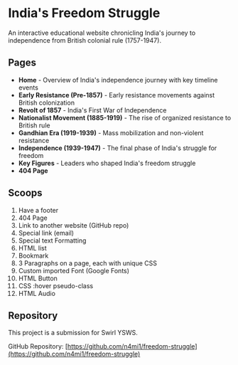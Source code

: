 # India's Freedom Struggle

An interactive educational website chronicling India's journey to independence from British colonial rule (1757-1947).

## Pages

- **Home** - Overview of India's independence journey with key timeline events
- **Early Resistance (Pre-1857)** - Early resistance movements against British colonization
- **Revolt of 1857** - India's First War of Independence
- **Nationalist Movement (1885-1919)** - The rise of organized resistance to British rule
- **Gandhian Era (1919-1939)** - Mass mobilization and non-violent resistance
- **Independence (1939-1947)** - The final phase of India's struggle for freedom
- **Key Figures** - Leaders who shaped India's freedom struggle
- **404 Page**

## Scoops

1. Have a footer
2. 404 Page
3. Link to another website (GitHub repo)
4. Special link (email)
5. Special text Formatting
6. HTML list
7. Bookmark
8. 3 Paragraphs on a page, each with unique CSS
9. Custom imported Font (Google Fonts)
10. HTML Button
11. CSS :hover pseudo-class
12. HTML Audio

## Repository

This project is a submission for Swirl YSWS.

GitHub Repository: [https://github.com/n4mi1/freedom-struggle](https://github.com/n4mi1/freedom-struggle) 